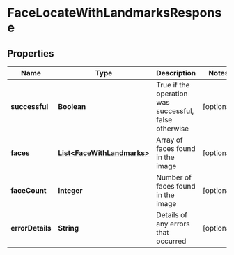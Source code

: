 
# FaceLocateWithLandmarksResponse

## Properties
Name | Type | Description | Notes
------------ | ------------- | ------------- | -------------
**successful** | **Boolean** | True if the operation was successful, false otherwise |  [optional]
**faces** | [**List&lt;FaceWithLandmarks&gt;**](FaceWithLandmarks.md) | Array of faces found in the image |  [optional]
**faceCount** | **Integer** | Number of faces found in the image |  [optional]
**errorDetails** | **String** | Details of any errors that occurred |  [optional]



